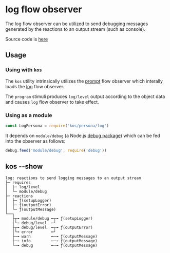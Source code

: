 # log flow observer

The log flow observer can be utilized to send debugging messages
generated by the reactions to an output stream (such as console).

Source code is [here](./log.js)

## Usage

### Using with `kos`

The `kos` utility intrinsically utilizes the [prompt](./prompt.md)
flow observer which interally loads the [log](./log.md) flow
observer.

The `program` stimuli produces `log/level` output according to the
object data and causes `log` flow observer to take effect.

### Using as a module

```js
const LogPersona = require('kos/persona/log')
```

It depends on `module/debug` (a Node.js
[debug package](https://npmjs.com/package/debug)) which can be fed
into the observer as follows:

```js
debug.feed('module/debug', require('debug'))
```

## kos --show

```
log: reactions to send logging messages to an output stream
├─ requires
│  ├─ log/level
│  └─ module/debug
├─ reactions
│  ├─ ƒ(setupLogger)
│  ├─ ƒ(outputError)
│  └─ ƒ(outputMessage)
└──┐
   ├┬╼ module/debug ╾┬╼ ƒ(setupLogger)
   │└╼ debug/level  ╾┘
   ├┬╼ debug/level  ╾┬╼ ƒ(outputError)
   │└╼ error        ╾┘
   ├─╼ warn         ╾─╼ ƒ(outputMessage)
   ├─╼ info         ╾─╼ ƒ(outputMessage)
   └─╼ debug        ╾─╼ ƒ(outputMessage)
```
